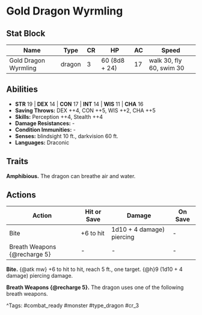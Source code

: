 # Gold Dragon Wyrmling

## Stat Block

| Name | Type | CR | HP | AC | Speed |
|------|------|----|----|----|-------|
| Gold Dragon Wyrmling | dragon | 3 | 60 (8d8 + 24) | 17 | walk 30, fly 60, swim 30 |

## Abilities

- **STR** 19 | **DEX** 14 | **CON** 17 | **INT** 14 | **WIS** 11 | **CHA** 16
- **Saving Throws:** DEX ++4, CON ++5, WIS ++2, CHA ++5  
- **Skills:** Perception ++4, Stealth ++4  
- **Damage Resistances:** -  
- **Condition Immunities:** -  
- **Senses:** blindsight 10 ft., darkvision 60 ft.  
- **Languages:** Draconic

## Traits

**Amphibious.** The dragon can breathe air and water.


## Actions

| Action | Hit or Save | Damage | On Save |
|--------|--------------|--------|----------|
| Bite | +6 to hit | 1d10 + 4 damage) piercing | - |
| Breath Weapons {@recharge 5} | - | - | - |

**Bite.** {@atk mw} +6 to hit to hit, reach 5 ft., one target. {@h}9 (1d10 + 4 damage) piercing damage.

**Breath Weapons {@recharge 5}.** The dragon uses one of the following breath weapons.


^Tags: #combat_ready #monster #type_dragon #cr_3